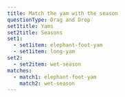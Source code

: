 ```yaml
---
title: Match the yam with the season
questionType: Drag and Drop
set1title: Yams
set2title: Seasons
set1:
  - set1item: elephant-foot-yam
  - set1item: long-yam
set2:
  - set2item: wet-season
matches:
  - match1: elephant-foot-yam
    match2: wet-season
---
```


